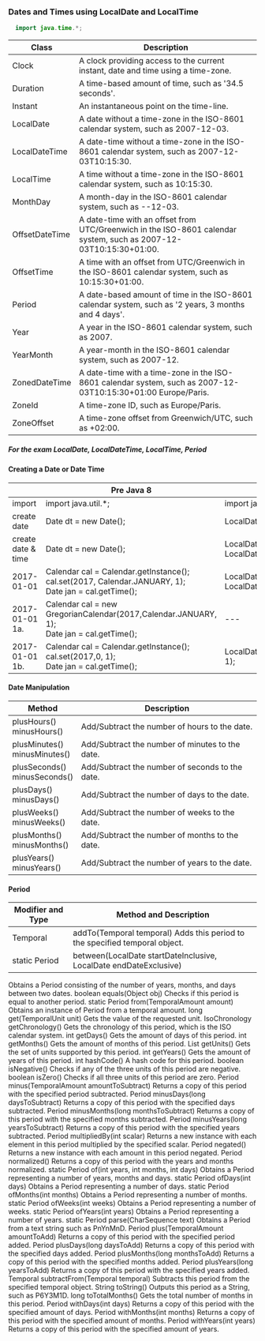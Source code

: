 ### Dates and Times using LocalDate and LocalTime

```java
  import java.time.*;
```

|Class | Description |
| --- | --- |
|Clock | A clock providing access to the current instant, date and time using a time-zone. |
|Duration | A time-based amount of time, such as '34.5 seconds'. |
|Instant | An instantaneous point on the time-line. |
|LocalDate | A date without a time-zone in the ISO-8601 calendar system, such as 2007-12-03. |
|LocalDateTime | A date-time without a time-zone in the ISO-8601 calendar system, such as 2007-12-03T10:15:30. |
|LocalTime | A time without a time-zone in the ISO-8601 calendar system, such as 10:15:30. |
|MonthDay | A month-day in the ISO-8601 calendar system, such as --12-03.|
|OffsetDateTime | A date-time with an offset from UTC/Greenwich in the ISO-8601 calendar system, such as 2007-12-03T10:15:30+01:00.|
|OffsetTime | A time with an offset from UTC/Greenwich in the ISO-8601 calendar system, such as 10:15:30+01:00. |
|Period | A date-based amount of time in the ISO-8601 calendar system, such as '2 years, 3 months and 4 days'. |
|Year | A year in the ISO-8601 calendar system, such as 2007. |
|YearMonth | A year-month in the ISO-8601 calendar system, such as 2007-12. |
|ZonedDateTime | A date-time with a time-zone in the ISO-8601 calendar system, such as 2007-12-03T10:15:30+01:00 Europe/Paris. |
|ZoneId | A time-zone ID, such as Europe/Paris. |
|ZoneOffset | A time-zone offset from Greenwich/UTC, such as +02:00. |  

##### For the exam LocalDate, LocalDateTime, LocalTime, Period  


#### Creating a Date or Date Time
| | Pre Java 8 | Java 8 |
| --- | --- | ---|
|import | import java.util.\*; | import java.time.\*; |
|create date | Date dt = new Date(); | LocalDate dt = LocalDate.now(); |
|create date & time | Date dt = new Date(); | LocalDateTime dt = LocalDateTime.now(); |
|2017-01-01| Calendar cal = Calendar.getInstance();<br/>cal.set(2017, Calendar.JANUARY, 1);<br/>Date jan = cal.getTime(); | LocalDate jan = LocalDate.of(2017,Month.JANUARY,1);|
|2017-01-01<br/>1a.| Calendar cal = new GregorianCalendar(2017,Calendar.JANUARY, 1);<br/>Date jan = cal.getTime(); | --- |
|2017-01-01<br/>1b.| Calendar cal = Calendar.getInstance();<br/>cal.set(2017,0, 1);<br/>Date jan = cal.getTime(); | LocalDate jan = LocalDate.of(2017, 1, 1); |

#### Date Manipulation
|Method|Description|
| --- | ---|
|plusHours()<br/>minusHours()|Add/Subtract the number of hours to the date.|
|plusMinutes()<br/>minusMinutes()|Add/Subtract the number of minutes to the date.|
|plusSeconds()<br/>minusSeconds()|Add/Subtract the number of seconds to the date.|
|plusDays()<br/>minusDays()|Add/Subtract the number of days to the date.|
|plusWeeks()<br/>minusWeeks()|Add/Subtract the number of weeks to the date.|
|plusMonths()<br/>minusMonths()|Add/Subtract the number of months to the date.|
|plusYears()<br/>minusYears()|Add/Subtract the number of years to the date.|

#### Period
|Modifier and Type| Method and Description|
| --- | --- |
|Temporal |addTo(Temporal temporal) Adds this period to the specified temporal object.|
|static Period|	between(LocalDate startDateInclusive, LocalDate endDateExclusive)|
Obtains a Period consisting of the number of years, months, and days between two dates.
boolean 	equals(Object obj)
Checks if this period is equal to another period.
static Period 	from(TemporalAmount amount)
Obtains an instance of Period from a temporal amount.
long 	get(TemporalUnit unit)
Gets the value of the requested unit.
IsoChronology 	getChronology()
Gets the chronology of this period, which is the ISO calendar system.
int 	getDays()
Gets the amount of days of this period.
int 	getMonths()
Gets the amount of months of this period.
List<TemporalUnit> 	getUnits()
Gets the set of units supported by this period.
int 	getYears()
Gets the amount of years of this period.
int 	hashCode()
A hash code for this period.
boolean 	isNegative()
Checks if any of the three units of this period are negative.
boolean 	isZero()
Checks if all three units of this period are zero.
Period 	minus(TemporalAmount amountToSubtract)
Returns a copy of this period with the specified period subtracted.
Period 	minusDays(long daysToSubtract)
Returns a copy of this period with the specified days subtracted.
Period 	minusMonths(long monthsToSubtract)
Returns a copy of this period with the specified months subtracted.
Period 	minusYears(long yearsToSubtract)
Returns a copy of this period with the specified years subtracted.
Period 	multipliedBy(int scalar)
Returns a new instance with each element in this period multiplied by the specified scalar.
Period 	negated()
Returns a new instance with each amount in this period negated.
Period 	normalized()
Returns a copy of this period with the years and months normalized.
static Period 	of(int years, int months, int days)
Obtains a Period representing a number of years, months and days.
static Period 	ofDays(int days)
Obtains a Period representing a number of days.
static Period 	ofMonths(int months)
Obtains a Period representing a number of months.
static Period 	ofWeeks(int weeks)
Obtains a Period representing a number of weeks.
static Period 	ofYears(int years)
Obtains a Period representing a number of years.
static Period 	parse(CharSequence text)
Obtains a Period from a text string such as PnYnMnD.
Period 	plus(TemporalAmount amountToAdd)
Returns a copy of this period with the specified period added.
Period 	plusDays(long daysToAdd)
Returns a copy of this period with the specified days added.
Period 	plusMonths(long monthsToAdd)
Returns a copy of this period with the specified months added.
Period 	plusYears(long yearsToAdd)
Returns a copy of this period with the specified years added.
Temporal 	subtractFrom(Temporal temporal)
Subtracts this period from the specified temporal object.
String 	toString()
Outputs this period as a String, such as P6Y3M1D.
long 	toTotalMonths()
Gets the total number of months in this period.
Period 	withDays(int days)
Returns a copy of this period with the specified amount of days.
Period 	withMonths(int months)
Returns a copy of this period with the specified amount of months.
Period 	withYears(int years)
Returns a copy of this period with the specified amount of years.
